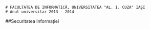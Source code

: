 ```
# FACULTATEA DE INFORMATICĂ, UNIVERSITATEA "AL. I. CUZA" IAȘI
# Anul universitar 2013 - 2014
```

##Securitatea Informației
